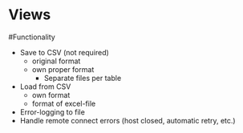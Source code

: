 # Views


#Functionality

- Save to CSV (not required)
    - original format
    - own proper format
        - Separate files per table
- Load from CSV
    - own format
    - format of excel-file
- Error-logging to file
- Handle remote connect errors (host closed, automatic retry, etc.)